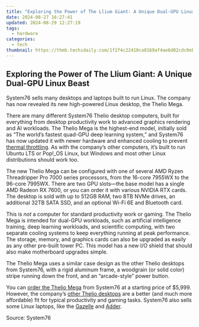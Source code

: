 ```yaml
---
title: "Exploring the Power of The Llium Giant: A Unique Dual-GPU Linux Beast"
date: 2024-08-27 16:27:41
updated: 2024-08-29 12:27:19
tags:
  - hardware
categories:
  - tech
thumbnail: https://thmb.techidaily.com/1f2f4c22410ca8169af4ae6d02cdc0eba714608bc6ab4df470b116ebdad1c1fb.jpg
---
```


## Exploring the Power of The Llium Giant: A Unique Dual-GPU Linux Beast

System76 sells many desktops and laptops built to run Linux. The company has now revealed its new high-powered Linux desktop, the Thelio Mega.

 There are many different System76 Thelio desktop computers, built for everything from desktop productivity work to advanced graphics rendering and AI workloads. The Thelio Mega is the highest-end model, initially sold as “The world’s fastest quad-GPU deep learning system,” and System76 has now updated it with newer hardware and enhanced cooling to prevent [thermal throttling](https://buynow-help.techidaily.com/leading-titles-to-unlock-on-google-play-pass-a-ranking-of-the-8-greatest-games/). As with the company’s other computers, it’s built to run Ubuntu LTS or Pop!\_OS Linux, but Windows and most other Linux distributions should work too.

 The new Thelio Mega can be configured with one of several AMD Ryzen Threadripper Pro 7000 series processors, from the 16-core 7955WX to the 96-core 7995WX. There are two GPU slots—the base model has a single AMD Radeon RX 7600, or you can order it with various NVIDIA RTX cards. The desktop is sold with up to 512GB RAM, two 8TB NVMe drives, an additional 32TB SATA SSD, and an optional Wi-Fi 6E and Bluetooth card.

 This is _not_ a computer for standard productivity work or gaming. The Thelio Mega is intended for dual-GPU workloads, such as artificial intelligence training, deep learning workloads, and scientific computing, with two separate cooling systems to keep everything running at peak performance. The storage, memory, and graphics cards can also be upgraded as easily as any other pre-built tower PC. This model has a new I/O shield that should also make motherboard upgrades simple.

 The Thelio Mega uses a similar case design as the other Thelio desktops from System76, with a rigid aluminum frame, a woodgrain (or solid color) stripe running down the front, and an “arcade-style” power button.

 You can [order the Thelio Mega](https://system76.com/desktops/thelio-mega) from System76 at a starting price of $5,999\. However, the company’s [other Thelio desktops](https://system76.com/desktops) are a better (and much more affordable) fit for typical productivity and gaming tasks. System76 also sells some Linux laptops, like the [Gazelle](https://tiktok-videos.techidaily.com/the-casual-entrants-handbook-for-tiktok-lives/) and [Adder](https://fox-glue.techidaily.com/new-mastering-screen-sharing-on-windows-11-via-zoom-for-2024/).

 Source: System76

<ins class="adsbygoogle"
     style="display:block"
     data-ad-format="autorelaxed"
     data-ad-client="ca-pub-7571918770474297"
     data-ad-slot="1223367746"></ins>



<ins class="adsbygoogle"
     style="display:block"
     data-ad-client="ca-pub-7571918770474297"
     data-ad-slot="8358498916"
     data-ad-format="auto"
     data-full-width-responsive="true"></ins>
